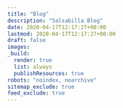 ```yaml
---
title: "Blog"
description: "Salsabilla Blog"
date: 2020-04-17T12:17:27+00:00
lastmod: 2020-04-17T12:17:27+00:00
draft: false
images: 
_build:
  render: true
  list: always
  publishResources: true
robots: "noindex, noarchive"
sitemap_exclude: true
feed_exclude: true
---
```


